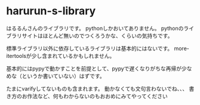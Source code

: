 # harurun-s-library
はるるんさんのライブラリです。
pythonしかおいてありません。
pythonのライブラリサイトはほとんど無いのでつくろうかな、くらいの気持ちです。

標準ライブラリ以外に依存しているライブラリは基本的にはないです。
more-itertoolsが少し含まれているかもしれません。

基本的にはpypyで動かすことを前提として、pypyで遅くなりがちな再帰が少なめな（というか書いていない）はずです。

たまにvarifyしてないものも含まれます。
動かなくても文句言わないでね、、、
書き方のお作法など、何もわからないのもおおめにみてやってください
